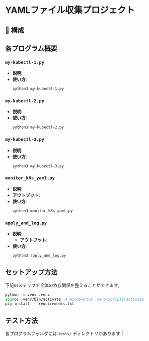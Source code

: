 # YAMLファイル収集プロジェクト

## 📁 構成



## 各プログラム概要

### `my-kubectl-1.py`

- **説明**: 
- **使い方**:
  ```bash
  python3 my-kubectl-1.py
  ```

### `my-kubectl-2.py`

- **説明**: 
- **使い方**:
  ```bash
  python3 my-kubectl-2.py
  ```

### `my-kubectl-3.py`

- **説明**: 
- **使い方**:
  ```bash
  python3 my-kubectl-3.py
  ```

### `monitor_k8s_yaml.py`

- **説明**: 
- **アウトプット**:
- **使い方**:
  ```bash
  python3 monitor_k8s_yaml.py
  ```

### `apply_and_log.py`

- **説明**: 
  - **アウトプット**:
- **使い方**:
  ```bash
  python3 apply_and_log.py
  ```

## セットアップ方法

下記のステップで全体の依存関係を整えることができます。
```bash
python -m venv .venv
source .venv/bin/activate  # Windowsでは .venv\Scripts\activate
pip install -r requirements.txt
```

## テスト方法

各プログラムフォルダには `tests/` ディレクトリがあります：

```bash

```
